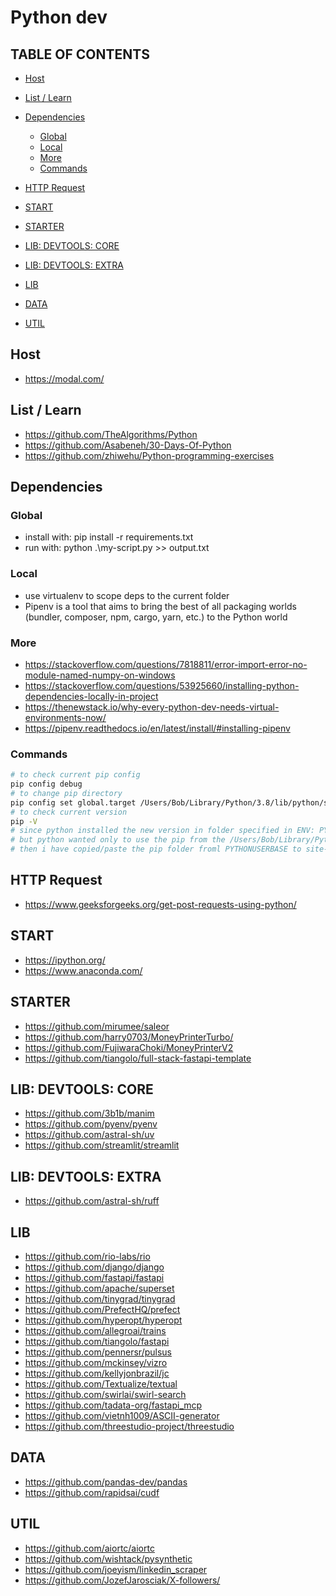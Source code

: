 # Python dev

## TABLE OF CONTENTS

-   [Host](#host)

-   [List / Learn](#list--learn)

-   [Dependencies](#dependencies)

    -   [Global](#global)
    -   [Local](#local)
    -   [More](#more)
    -   [Commands](#commands)

-   [HTTP Request](#http-request)

-   [START](#start)

-   [STARTER](#starter)

-   [LIB: DEVTOOLS: CORE](#lib-devtools-core)

-   [LIB: DEVTOOLS: EXTRA](#lib-devtools-extra)

-   [LIB](#lib)

-   [DATA](#data)

-   [UTIL](#util)

## Host

-   <https://modal.com/>

## List / Learn

-   <https://github.com/TheAlgorithms/Python>
-   <https://github.com/Asabeneh/30-Days-Of-Python>
-   <https://github.com/zhiwehu/Python-programming-exercises>

## Dependencies

### Global

-   install with: pip install -r requirements.txt
-   run with: python .\\my-script.py >> output.txt

### Local

-   use virtualenv to scope deps to the current folder
-   Pipenv is a tool that aims to bring the best of all packaging worlds (bundler, composer, npm, cargo, yarn, etc.) to the Python world

### More

-   <https://stackoverflow.com/questions/7818811/error-import-error-no-module-named-numpy-on-windows>
-   <https://stackoverflow.com/questions/53925660/installing-python-dependencies-locally-in-project>
-   <https://thenewstack.io/why-every-python-dev-needs-virtual-environments-now/>
-   <https://pipenv.readthedocs.io/en/latest/install/#installing-pipenv>

### Commands

```bash
# to check current pip config
pip config debug
# to change pip directory 
pip config set global.target /Users/Bob/Library/Python/3.8/lib/python/site-packages
# to check current version
pip -V
# since python installed the new version in folder specified in ENV: PYTHONUSERBASE
# but python wanted only to use the pip from the /Users/Bob/Library/Python/3.x.x/lib/python/site-packages
# then i have copied/paste the pip folder froml PYTHONUSERBASE to site-packages
```

## HTTP Request

-   <https://www.geeksforgeeks.org/get-post-requests-using-python/>

## START

-   <https://ipython.org/>
-   <https://www.anaconda.com/>

## STARTER

-   <https://github.com/mirumee/saleor>
-   <https://github.com/harry0703/MoneyPrinterTurbo/>
-   <https://github.com/FujiwaraChoki/MoneyPrinterV2>
-   <https://github.com/tiangolo/full-stack-fastapi-template>

## LIB: DEVTOOLS: CORE

-   <https://github.com/3b1b/manim>
-   <https://github.com/pyenv/pyenv>
-   <https://github.com/astral-sh/uv>
-   <https://github.com/streamlit/streamlit>

## LIB: DEVTOOLS: EXTRA

-   <https://github.com/astral-sh/ruff>

## LIB

-   <https://github.com/rio-labs/rio>
-   <https://github.com/django/django>
-   <https://github.com/fastapi/fastapi>
-   <https://github.com/apache/superset>
-   <https://github.com/tinygrad/tinygrad>
-   <https://github.com/PrefectHQ/prefect>
-   <https://github.com/hyperopt/hyperopt>
-   <https://github.com/allegroai/trains>
-   <https://github.com/tiangolo/fastapi>
-   <https://github.com/pennersr/pulsus>
-   <https://github.com/mckinsey/vizro>
-   <https://github.com/kellyjonbrazil/jc>
-   <https://github.com/Textualize/textual>
-   <https://github.com/swirlai/swirl-search>
-   <https://github.com/tadata-org/fastapi_mcp>
-   <https://github.com/vietnh1009/ASCII-generator>
-   <https://github.com/threestudio-project/threestudio>

## DATA

-   <https://github.com/pandas-dev/pandas>
-   <https://github.com/rapidsai/cudf>

## UTIL

-   <https://github.com/aiortc/aiortc>
-   <https://github.com/wishtack/pysynthetic>
-   <https://github.com/joeyism/linkedin_scraper>
-   <https://github.com/JozefJarosciak/X-followers/>
